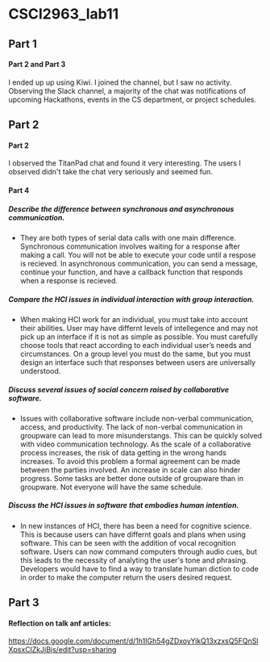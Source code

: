 # CSCI2963_lab11

## Part 1
#### Part 2 and Part 3
I ended up up using Kiwi. I joined the channel, but I saw no activity. Observing the Slack channel, a majority of the chat was notifications of upcoming Hackathons, events in the CS department, or project schedules.

## Part 2
#### Part 2
I observed the TitanPad chat and found it very interesting. The users I observed didn't take the chat very seriously and seemed fun.
#### Part 4
##### Describe the difference between synchronous and asynchronous communication.
  - They are both types of serial data calls with one main difference. Synchronous communication involves waiting for a response after making a call. You will not be able to execute your code until a respose is recieved. In asynchronous communication, you can send a message, continue your function, and have a callback function that responds when a response is recieved.
##### Compare the HCI issues in individual interaction with group interaction.
  - When making HCI work for an individual, you must take into account their abilities. User may have differnt levels of intellegence and may not pick up an interface if it is not as simple as possible. You must carefully choose tools that react according to each individual user’s needs and circumstances. On a group level you must do the same, but you must design an interface such that responses between users are universally understood.
##### Discuss several issues of social concern raised by collaborative software.
  - Issues with collaborative software include non-verbal communication, access, and productivity. The lack of non-verbal communication in groupware can lead to more misunderstangs. This can be quickly solved with video communication technology. As the scale of a collaborative process increases, the risk of data getting in the wrong hands increases. To avoid this problem a formal agreement can be made between the parties involved. An increase in scale can also hinder progress. Some tasks are better done outside of groupware than in groupware. Not everyone will have the same schedule.
##### Discuss the HCI issues in software that embodies human intention.  
  - In new instances of HCI, there has been a need for cognitive science. This is because users can have differnt goals and plans when using software. This can be seen with the addition of vocal recognition software. Users can now command computers through audio cues, but this leads to the necessity of analyting the user's tone and phrasing. Developers would have to find a way to translate human diction to code in order to make the computer return the users desired request.
## Part 3
#### Reflection on talk anf articles:
https://docs.google.com/document/d/1h1IGh54gZDxoyYikQ13xzxsQ5FQnSlXpsxClZkJjBjs/edit?usp=sharing
